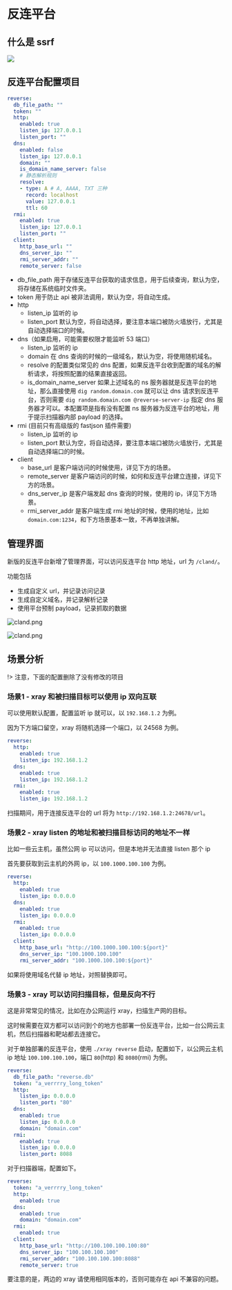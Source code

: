 # 反连平台

## 什么是 ssrf

![](../assets/configuration/reverse.jpg)

## 反连平台配置项目

```yaml
reverse:
  db_file_path: ""
  token: ""
  http:
    enabled: true
    listen_ip: 127.0.0.1
    listen_port: ""
  dns:
    enabled: false
    listen_ip: 127.0.0.1
    domain: ""
    is_domain_name_server: false
    # 静态解析规则
    resolve:
    - type: A # A, AAAA, TXT 三种
      record: localhost
      value: 127.0.0.1
      ttl: 60
  rmi:
    enabled: true
    listen_ip: 127.0.0.1
    listen_port: ""
  client:
    http_base_url: ""
    dns_server_ip: ""
    rmi_server_addr: ""
    remote_server: false
```
 - db_file_path 用于存储反连平台获取的请求信息，用于后续查询，默认为空，将存储在系统临时文件夹。
 - token 用于防止 api 被非法调用，默认为空，将自动生成。
 - http
   - listen_ip 监听的 ip
   - listen_port 默认为空，将自动选择，要注意本端口被防火墙放行，尤其是自动选择端口的时候。
 - dns（如果启用，可能需要权限才能监听 53 端口）
   - listen_ip 监听的 ip
   - domain 在 dns 查询的时候的一级域名，默认为空，将使用随机域名。
   - resolve 的配置类似常见的 dns 配置，如果反连平台收到配置的域名的解析请求，将按照配置的结果直接返回。
   - is_domain_name_server 如果上述域名的 ns 服务器就是反连平台的地址，那么直接使用 `dig random.domain.com` 就可以让 dns 请求到反连平台，否则需要 `dig random.domain.com @reverse-server-ip` 指定 dns 服务器才可以。本配置项是指有没有配置 ns 服务器为反连平台的地址，用于提示扫描器内部 payload 的选择。
 - rmi (目前只有高级版的 fastjson 插件需要)
   - listen_ip 监听的 ip
   - listen_port 默认为空，将自动选择，要注意本端口被防火墙放行，尤其是自动选择端口的时候。
 - client
   - base_url 是客户端访问的时候使用，详见下方的场景。
   - remote_server 是客户端访问的时候，如何和反连平台建立连接，详见下方的场景。
   - dns_server_ip 是客户端发起 dns 查询的时候，使用的 ip，详见下方场景。
   - rmi_server_addr 是客户端生成 rmi 地址的时候，使用的地址，比如 `domain.com:1234`，和下方场景基本一致，不再单独讲解。

## 管理界面

新版的反连平台新增了管理界面，可以访问反连平台 http 地址，url 为 `/cland/`。

功能包括

 - 生成自定义 url，并记录访问记录
 - 生成自定义域名，并记录解析记录
 - 使用平台预制 payload，记录抓取的数据

![cland.png](../assets/configuration/cland_1.png)

![cland.png](../assets/configuration/cland_2.png)

## 场景分析

!> 注意，下面的配置删除了没有修改的项目

### 场景1 - xray 和被扫描目标可以使用 ip 双向互联

可以使用默认配置，配置监听 ip 就可以，以 `192.168.1.2` 为例。

因为下方端口留空，xray 将随机选择一个端口，以 24568 为例。

```yaml
reverse:
  http:
    enabled: true
    listen_ip: 192.168.1.2
  dns:
    enabled: true
    listen_ip: 192.168.1.2
  rmi:
    enabled: true
    listen_ip: 192.168.1.2
```

扫描期间，用于连接反连平台的 url 将为 `http://192.168.1.2:24678/url`。

### 场景2 - xray listen 的地址和被扫描目标访问的地址不一样

比如一些云主机，虽然公网 ip 可以访问，但是本地并无法直接 listen 那个 ip

首先要获取到云主机的外网 ip，以 `100.1000.100.100` 为例。

```yaml
reverse:
  http:
    enabled: true
    listen_ip: 0.0.0.0
  dns:
    enabled: true
    listen_ip: 0.0.0.0
  rmi:
    enabled: true
    listen_ip: 0.0.0.0
  client:
    http_base_url: "http://100.1000.100.100:${port}"
    dns_server_ip: "100.1000.100.100"
    rmi_server_addr: "100.1000.100.100:${port}"
```

如果将使用域名代替 ip 地址，对照替换即可。

### 场景3 - xray 可以访问扫描目标，但是反向不行

这是非常常见的情况，比如在办公网运行 xray，扫描生产网的目标。

这时候需要在双方都可以访问到个的地方也部署一份反连平台，比如一台公网云主机，然后扫描器和靶站都去连接它。

对于单独部署的反连平台，使用 `./xray reverse` 启动，配置如下，以公网云主机 ip 地址 `100.100.100.100`，端口 `80`(http) 和 `8080`(rmi) 为例。

```yaml
reverse:
  db_file_path: "reverse.db"
  token: "a_verrrry_long_token"
  http:
    listen_ip: 0.0.0.0
    listen_port: "80"
  dns:
    enabled: true
    listen_ip: 0.0.0.0
    domain: "domain.com"
  rmi:
    enabled: true
    listen_ip: 0.0.0.0
    listen_port: 8088
```

对于扫描器端，配置如下。

```yaml
reverse:
  token: "a_verrrry_long_token"
  http:
    enabled: true
  dns:
    enabled: true
    domain: "domain.com"
  rmi:
    enabled: true
  client:
    http_base_url: "http://100.100.100.100:80"
    dns_server_ip: "100.100.100.100"
    rmi_server_addr: "100.100.100.100:8088"
    remote_server: true
```

要注意的是，两边的 xray 请使用相同版本的，否则可能存在 api 不兼容的问题。
